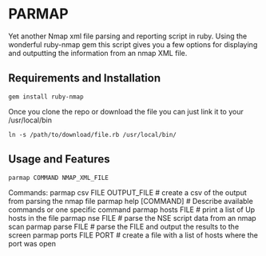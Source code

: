 PARMAP
======

Yet another Nmap xml file parsing and reporting script in ruby.
Using the wonderful ruby-nmap gem this script gives you a few options for displaying and outputting the information from an nmap XML file.

Requirements and Installation
------------

    gem install ruby-nmap

Once you clone the repo or download the file you can just link it to your /usr/local/bin

    ln -s /path/to/download/file.rb /usr/local/bin/

Usage and Features
-------

    parmap COMMAND NMAP_XML_FILE

Commands:
  parmap csv FILE OUTPUT_FILE  # create a csv of the output from parsing the nmap file
  parmap help [COMMAND]        # Describe available commands or one specific command
  parmap hosts FILE            # print a list of Up hosts in the file
  parmap nse FILE              # parse the NSE script data from an nmap scan
  parmap parse FILE            # parse the FILE and output the results to the screen
  parmap ports FILE PORT       # create a file with a list of hosts where the port was open
